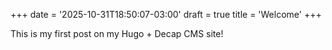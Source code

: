 +++
date = '2025-10-31T18:50:07-03:00'
draft = true
title = 'Welcome'
+++

This is my first post on my Hugo + Decap CMS site!

